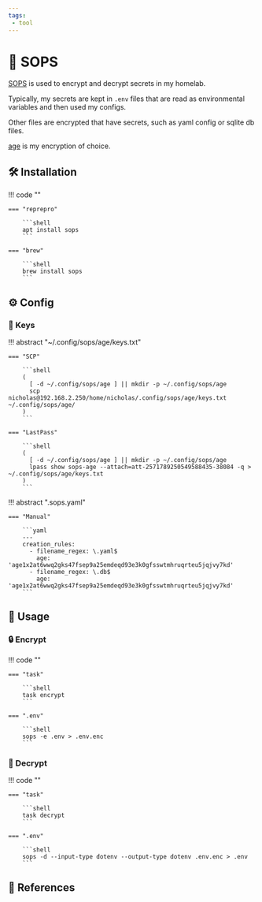 ```yaml
---
tags:
 - tool
---
```

# :key: SOPS

[SOPS][1] is used to encrypt and decrypt secrets in my homelab.

Typically, my secrets are kept in `.env` files that are read as environmental variables and then used my configs.

Other files are encrypted that have secrets, such as yaml config or sqlite db files.

[age][2] is my encryption of choice.

## :hammer_and_wrench: Installation

!!! code ""

    === "reprepro"

        ```shell
        apt install sops
        ```
        
    === "brew"
    
        ```shell
        brew install sops
        ```

## :gear: Config

### :key: Keys

!!! abstract "~/.config/sops/age/keys.txt"

    === "SCP"

        ```shell
        (
          [ -d ~/.config/sops/age ] || mkdir -p ~/.config/sops/age
          scp nicholas@192.168.2.250/home/nicholas/.config/sops/age/keys.txt ~/.config/sops/age/
        )
        ```

    === "LastPass"

        ```shell
        (
          [ -d ~/.config/sops/age ] || mkdir -p ~/.config/sops/age
          lpass show sops-age --attach=att-2571789250549588435-38084 -q > ~/.config/sops/age/keys.txt
        )
        ```

!!! abstract ".sops.yaml"

    === "Manual"
    
        ```yaml
        ---
        creation_rules:
          - filename_regex: \.yaml$
            age: 'age1x2at6wwq2gks47fsep9a25emdeqd93e3k0gfsswtmhruqrteu5jqjvy7kd'
          - filename_regex: \.db$
            age: 'age1x2at6wwq2gks47fsep9a25emdeqd93e3k0gfsswtmhruqrteu5jqjvy7kd'
        ```

## :pencil: Usage

### :lock: Encrypt

!!! code ""

    === "task"

        ```shell
        task encrypt
        ```
        
    === ".env"
    
        ```shell
        sops -e .env > .env.enc
        ```

### :closed_lock_with_key: Decrypt

!!! code ""

    === "task"

        ```shell
        task decrypt
        ```
        
    === ".env"
    
        ```shell
        sops -d --input-type dotenv --output-type dotenv .env.enc > .env
        ```

## :link: References

[1]: <https://getsops.io/>
[2]: <https://github.com/FiloSottile/age>
